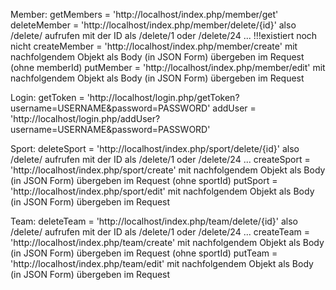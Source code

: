 Member:
getMembers = 'http://localhost/index.php/member/get'
deleteMember = 'http://localhost/index.php/member/delete/{id}' also /delete/ aufrufen mit der ID als /delete/1 oder /delete/24 ...
!!!existiert noch nicht createMember = 'http://localhost/index.php/member/create' mit nachfolgendem Objekt als Body (in JSON Form) übergeben im Request (ohne memberId)
putMember = 'http://localhost/index.php/member/edit' mit nachfolgendem Objekt als Body (in JSON Form) übergeben im Request

<!-- {
  "memberId": "1",
  "firstName": "Gabi",
  "lastName": "Ziegler",
  "zipCode": "95326",
  "city": "Kulmbach",
  "gender": "w",
  "feeGroup": "Erwachsene",
  "fee": "75.00",
  "sportIds": [
    {
      "sa_id": "3"
    },
    {
      "sa_id": "5"
    },
    {
      "sa_id": "8"
    }
  ],
  "sports": [
    [
      {
        "abteilung": "Boxen",
        "beitrag": "15.00"
      }
    ],
    [
      {
        "abteilung": "Tennis",
        "beitrag": "100.00"
      }
    ],
    [
      {
        "abteilung": "Aerobic",
        "beitrag": "10.00"
      }
    ]
  ],
  "isPlayer": false,
  "playerTeamId": null,
  "playerTeamName": null,
  "isTrainer": true,
  "trainerTeamId": "4",
  "trainerTeamName": [
    {
      "teamname": "Wettkämpfer"
    }
  ]
} -->

Login:
getToken = 'http://localhost/login.php/getToken?username=USERNAME&password=PASSWORD'
addUser = 'http://localhost/login.php/addUser?username=USERNAME&password=PASSWORD'

Sport:
deleteSport = 'http://localhost/index.php/sport/delete/{id}' also /delete/ aufrufen mit der ID als /delete/1 oder /delete/24 ...
createSport = 'http://localhost/index.php/sport/create' mit nachfolgendem Objekt als Body (in JSON Form) übergeben im Request (ohne sportId)
putSport = 'http://localhost/index.php/sport/edit' mit nachfolgendem Objekt als Body (in JSON Form) übergeben im Request

<!--
{
  "sportId": "1",
  "name": "Fußball";
  "fee": "35";
  "leaderId": "4";
}
-->

Team:
deleteTeam = 'http://localhost/index.php/team/delete/{id}' also /delete/ aufrufen mit der ID als /delete/1 oder /delete/24 ...
createTeam = 'http://localhost/index.php/team/create' mit nachfolgendem Objekt als Body (in JSON Form) übergeben im Request (ohne sportId)
putTeam = 'http://localhost/index.php/team/edit' mit nachfolgendem Objekt als Body (in JSON Form) übergeben im Request

<!--
{
  "teamId": "4";
  "sportsId": "6";
  "name": "Die Hurensöhne";
}
-->
